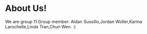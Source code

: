 # About Us!

We are group 11.Group member: Aidan Sussillo,Jordan Woller,Karina Larochelle,Linda Tran,Chun Wen. :)
